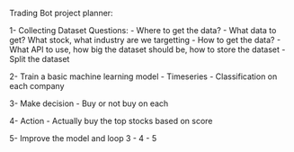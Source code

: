 Trading Bot project planner:

1- Collecting Dataset
    Questions:
    -   Where to get the data?
        -   What data to get? What stock, what industry are we targetting
    -   How to get the data?
        -   What API to use, how big the dataset should be, how to store the dataset
    -   Split the dataset

2- Train a basic machine learning model
    -   Timeseries
    -   Classification on each company


3- Make decision
    -   Buy or not buy on each

4- Action
    -   Actually buy the top stocks based on score

5- Improve the model and loop 3 - 4 - 5 

